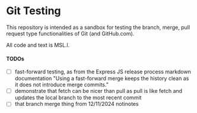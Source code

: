 
# Git Testing

This repository is intended as a sandbox for testing the branch, merge, pull request type functionalities of Git (and GitHub.com).

All code and text is MSL.l.

#### TODOs

- [ ] fast-forward testing, as from the Express JS release process markdown documentation "Using a fast-forward merge keeps the history clean as it does not introduce merge commits."
- [ ] demonstrate that fetch can be nicer than pull as pull is like fetch and updates the local branch to the most recent commit
- [ ] that branch merge thing from 12/11/2024 notinotes
